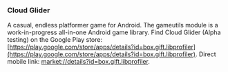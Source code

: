 ### Cloud Glider
A casual, endless platformer game for Android.
The gameutils module is a work-in-progress all-in-one Android game library.
Find Cloud Glider (Alpha testing) on the Google Play store: [https://play.google.com/store/apps/details?id=box.gift.libprofiler](https://play.google.com/store/apps/details?id=box.gift.libprofiler).
Direct mobile link: [market://details?id=box.gift.libprofiler](market://details?id=box.gift.libprofiler).
